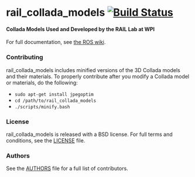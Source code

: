 rail_collada_models [![Build Status](https://api.travis-ci.org/GT-RAIL/rail_collada_models.png)](https://travis-ci.org/GT-RAIL/rail_collada_models)
========

#### Collada Models Used and Developed by the RAIL Lab at WPI
For full documentation, see [the ROS wiki](http://ros.org/wiki/rail_collada_models).

### Contributing

rail_collada_models includes minified versions of the 3D Collada models and their materials. To properly contribute after you modify a Collada model or materials, do the following:

 * `sudo apt-get install jpegoptim`
 * `cd /path/to/rail_collada_models`
 * `./scripts/minify.bash`

### License
rail_collada_models is released with a BSD license. For full terms and conditions, see the [LICENSE](LICENSE) file.

### Authors
See the [AUTHORS](AUTHORS.md) file for a full list of contributors.
